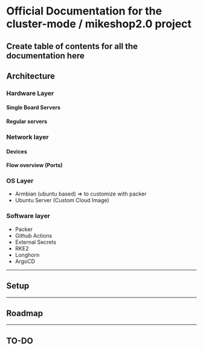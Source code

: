 # Official Documentation for the cluster-mode / mikeshop2.0 project

**Create table of contents for all the documentation here**
---
## Architecture

### Hardware Layer

#### Single Board Servers

#### Regular servers

### Network layer

#### Devices

#### Flow overview (Ports)

### OS Layer

- Armbian (ubuntu based) => to customize with packer
- Ubuntu Server (Custom Cloud Image)

### Software layer

- Packer
- Github Actions
- External Secrets
- RKE2
- Longhorn
- ArgoCD

---
## Setup

---
## Roadmap

---
## TO-DO